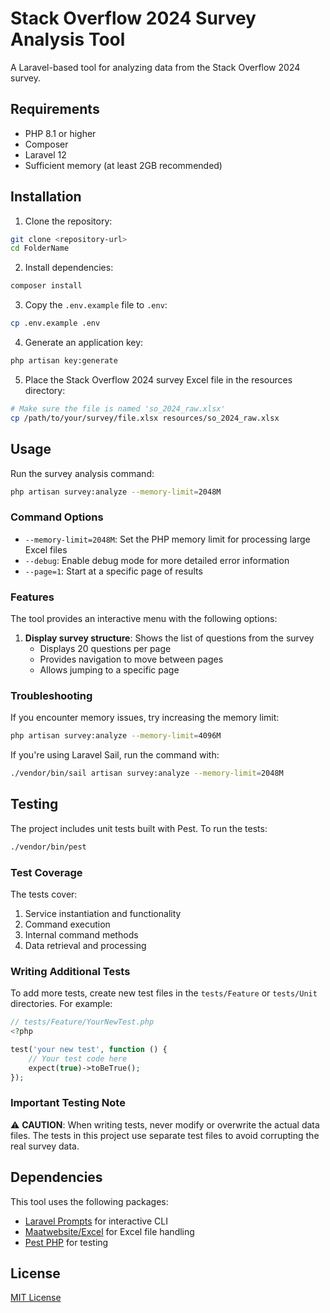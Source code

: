 # Stack Overflow 2024 Survey Analysis Tool

A Laravel-based tool for analyzing data from the Stack Overflow 2024 survey.

## Requirements

- PHP 8.1 or higher
- Composer
- Laravel 12
- Sufficient memory (at least 2GB recommended)

## Installation

1. Clone the repository:

```bash
git clone <repository-url>
cd FolderName
```

2. Install dependencies:

```bash
composer install
```

3. Copy the `.env.example` file to `.env`:

```bash
cp .env.example .env
```

4. Generate an application key:

```bash
php artisan key:generate
```

5. Place the Stack Overflow 2024 survey Excel file in the resources directory:

```bash
# Make sure the file is named 'so_2024_raw.xlsx'
cp /path/to/your/survey/file.xlsx resources/so_2024_raw.xlsx
```

## Usage

Run the survey analysis command:

```bash
php artisan survey:analyze --memory-limit=2048M
```

### Command Options

- `--memory-limit=2048M`: Set the PHP memory limit for processing large Excel files
- `--debug`: Enable debug mode for more detailed error information
- `--page=1`: Start at a specific page of results

### Features

The tool provides an interactive menu with the following options:

1. **Display survey structure**: Shows the list of questions from the survey
   - Displays 20 questions per page
   - Provides navigation to move between pages
   - Allows jumping to a specific page

### Troubleshooting

If you encounter memory issues, try increasing the memory limit:

```bash
php artisan survey:analyze --memory-limit=4096M
```

If you're using Laravel Sail, run the command with:

```bash
./vendor/bin/sail artisan survey:analyze --memory-limit=2048M
```

## Testing

The project includes unit tests built with Pest. To run the tests:

```bash
./vendor/bin/pest
```

### Test Coverage

The tests cover:

1. Service instantiation and functionality
2. Command execution
3. Internal command methods
4. Data retrieval and processing

### Writing Additional Tests

To add more tests, create new test files in the `tests/Feature` or `tests/Unit` directories. For example:

```php
// tests/Feature/YourNewTest.php
<?php

test('your new test', function () {
    // Your test code here
    expect(true)->toBeTrue();
});
```

### Important Testing Note

⚠️ **CAUTION**: When writing tests, never modify or overwrite the actual data files. The tests in this project use separate test files to avoid corrupting the real survey data.

## Dependencies

This tool uses the following packages:

- [Laravel Prompts](https://github.com/laravel/prompts) for interactive CLI
- [Maatwebsite/Excel](https://github.com/Maatwebsite/Laravel-Excel) for Excel file handling
- [Pest PHP](https://pestphp.com/) for testing

## License

[MIT License](LICENSE)
